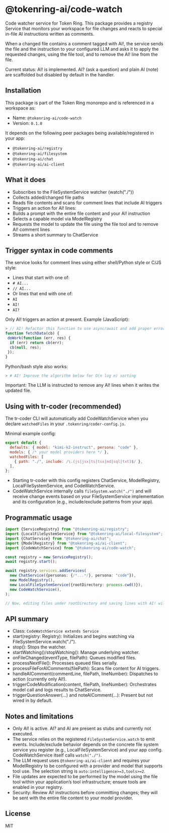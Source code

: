 # @tokenring-ai/code-watch

Code watcher service for Token Ring. This package provides a registry Service that monitors your workspace for file
changes and reacts to special in-file AI instructions written as comments.

When a changed file contains a comment tagged with AI!, the service sends the file and the instruction to your
configured LLM and asks it to apply the requested changes, using the file tool, and to remove the AI! line from the
file.

Current status: AI! is implemented. AI? (ask a question) and plain AI (note) are scaffolded but disabled by default in
the handler.

## Installation

This package is part of the Token Ring monorepo and is referenced in a workspace as:

- Name: `@tokenring-ai/code-watch`
- Version: `0.1.0`

It depends on the following peer packages being available/registered in your app:

- `@tokenring-ai/registry`
- `@tokenring-ai/filesystem`
- `@tokenring-ai/chat`
- `@tokenring-ai/ai-client`

## What it does

- Subscribes to the FileSystemService watcher (watch("./"))
- Collects added/changed file paths
- Reads file contents and scans for comment lines that include AI triggers
- Triggers an action for AI! lines:
- Builds a prompt with the entire file content and your AI! instruction
- Selects a capable model via ModelRegistry
- Requests the model to update the file using the file tool and to remove AI! comment lines
- Streams a short summary to ChatService

## Trigger syntax in code comments

The service looks for comment lines using either shell/Python style or C/JS style:

- Lines that start with one of:
- `# AI...`
- `// AI...`
- Or lines that end with one of:
- `AI`
- `AI!`
- `AI?`

Only AI! triggers an action at present. Example (JavaScript):

```js
> // AI! Refactor this function to use async/await and add proper error handling
function fetchData(cb) {
 doWork(function (err, res) {
  if (err) return cb(err);
  cb(null, res);
 });
}
```

Python/bash style also works:

```py
> # AI! Improve the algorithm below for O(n log n) sorting
```

Important: The LLM is instructed to remove any AI! lines when it writes the updated file.

## Using with tr-coder (recommended)

The tr-coder CLI will automatically add CodeWatchService when you declare `watchedFiles` in your
`.tokenring/coder-config.js`.

Minimal example config:

```js
export default {
  defaults: { model: "kimi-k2-instruct", persona: "code" },
  models: { /* your model providers here */ },
  watchedFiles: [
    { path: "./", include: /\.(js|jsx|ts|tsx|md|sql|txt)$/ },
  ],
};
```

- Starting tr-coder with this config registers ChatService, ModelRegistry, LocalFileSystemService, and CodeWatchService.
- CodeWatchService internally calls `fileSystem.watch("./")` and will receive change events based on your
  FileSystemService implementation and its configuration (e.g., include/exclude patterns from your app).

## Programmatic usage

```ts
import {ServiceRegistry} from "@tokenring-ai/registry";
import {LocalFileSystemService} from "@tokenring-ai/local-filesystem";
import {ChatService} from "@tokenring-ai/chat";
import {ModelRegistry} from "@tokenring-ai/ai-client";
import {CodeWatchService} from "@tokenring-ai/code-watch";

const registry = new ServiceRegistry();
await registry.start();

await registry.services.addServices(
  new ChatService({personas: {/*...*/}, persona: "code"}),
  new ModelRegistry(),
  new LocalFileSystemService({rootDirectory: process.cwd()}),
  new CodeWatchService(),
);

// Now, editing files under rootDirectory and saving lines with AI! will trigger model-driven updates
```

## API summary

- Class: `CodeWatchService extends Service`
- start(registry: Registry): Initializes and begins watching via FileSystemService.watch("./").
- stop(): Stops the watcher.
- startWatching()/stopWatching(): Manage underlying watcher.
- onFileChanged(eventType, filePath): Queues modified files.
- processNextFile(): Processes queued files serially.
- processFileForAIComments(filePath): Scans file content for AI triggers.
- handleAIComment(commentLine, filePath, lineNumber): Dispatches to action (currently only AI!).
- triggerCodeModification(content, filePath, lineNumber): Orchestrates model call and logs results to ChatService.
- triggerQuestionAnswer(...) and noteAIComment(...): Present but not wired in by default.

## Notes and limitations

- Only AI! is active. AI? and AI are present as stubs and currently not executed.
- The service relies on the registered `FileSystemService.watch` to emit events. Include/exclude behavior depends on the
  concrete file system service you register (e.g., LocalFileSystemService) and your app config. CodeWatchService itself
  calls `watch("./")`.
- The LLM request uses `@tokenring-ai/ai-client` and requires your ModelRegistry to be configured with a provider and
  model that supports tool use. The selection string is `auto:intelligence>=3,tools>=2`.
- File updates are expected to be performed by the model using the file tool within your application’s tool
  infrastructure; ensure tools are enabled in your registry.
- Security: Review AI! instructions before committing changes; they will be sent with the entire file content to your
  model provider.

## License

MIT
